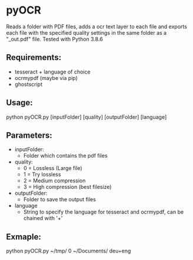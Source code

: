 # pyOCR
Reads a folder with PDF files, adds a ocr text layer to each file and exports each file with the specified quality settings in the same folder as a "_out.pdf" file.
Tested with Python 3.8.6

## Requirements:

* tesseract + language of choice
* ocrmypdf (maybe via pip)
* ghostscript

## Usage:

python pyOCR.py [inputFolder] [quality] [outputFolder] [language]

## Parameters:

* inputFolder:    
  * Folder which contains the pdf files
* quality:        
  * 0 = Lossless (Large file)
  * 1 = Try lossless
  * 2 = Medium compression
  * 3 = High compression (best filesize)
* outputFolder:
  * Folder to save the output files
* language
  * String to specify the language for tesseract and ocrmypdf, can be chained with '+'  
                
## Exmaple:

python pyOCR.py ~/tmp/ 0 ~/Documents/ deu+eng
